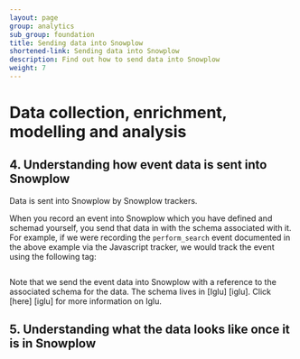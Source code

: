 ```yaml
---
layout: page
group: analytics
sub_group: foundation
title: Sending data into Snowplow
shortened-link: Sending data into Snowplow
description: Find out how to send data into Snowplow
weight: 7
---
```


# Data collection, enrichment, modelling and analysis





<h2><a name="sending-data-into-snowplow">4. Understanding how event data is sent into Snowplow</a></h2>

Data is sent into Snowplow by Snowplow trackers.

When you record an event into Snowplow which you have defined and schemad yourself, you send that data in with the schema associated with it. For example, if we were recording the `perform_search` event documented in the above example via the Javascript tracker, we would track the event using the following tag:

```js

```

Note that we send the event data into Snowplow with a reference to the associated schema for the data. The schema lives in [Iglu] [iglu]. Click [here] [iglu] for more information on Iglu.

<h2><a name="viewing-the-data-in-snowplow">5. Understanding what the data looks like once it is in Snowplow</a></h2>